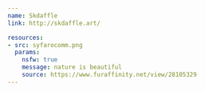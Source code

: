 ```yaml
---
name: Skdaffle
link: http://skdaffle.art/

resources:
- src: syfarocomm.png
  params:
    nsfw: true
    message: nature is beautiful
    source: https://www.furaffinity.net/view/28105329
---
```

